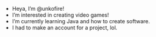-  Heya, I’m @unkofire!
-  I’m interested in creating video games! 
-  I’m currently learning Java and how to create software.
- I had to make an account for a project, lol. 
<!---
unkofire/unkofire is a ✨ special ✨ repository because its `README.md` (this file) appears on your GitHub profile.
You can click the Preview link to take a look at your changes.
--->
